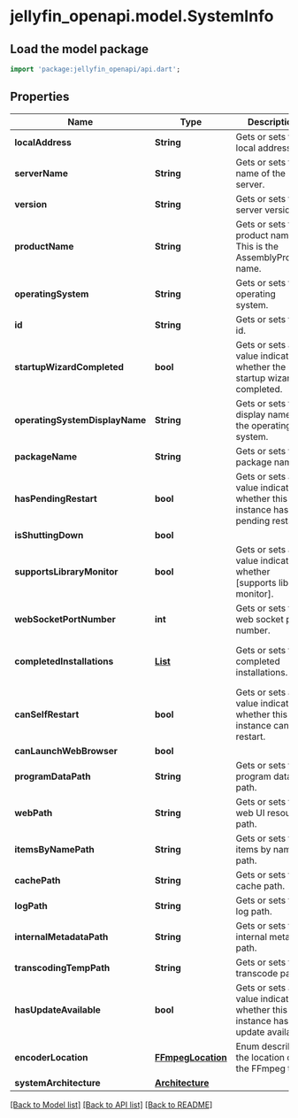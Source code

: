# jellyfin_openapi.model.SystemInfo

## Load the model package
```dart
import 'package:jellyfin_openapi/api.dart';
```

## Properties
Name | Type | Description | Notes
------------ | ------------- | ------------- | -------------
**localAddress** | **String** | Gets or sets the local address. | [optional] 
**serverName** | **String** | Gets or sets the name of the server. | [optional] 
**version** | **String** | Gets or sets the server version. | [optional] 
**productName** | **String** | Gets or sets the product name. This is the AssemblyProduct name. | [optional] 
**operatingSystem** | **String** | Gets or sets the operating system. | [optional] 
**id** | **String** | Gets or sets the id. | [optional] 
**startupWizardCompleted** | **bool** | Gets or sets a value indicating whether the startup wizard is completed. | [optional] 
**operatingSystemDisplayName** | **String** | Gets or sets the display name of the operating system. | [optional] 
**packageName** | **String** | Gets or sets the package name. | [optional] 
**hasPendingRestart** | **bool** | Gets or sets a value indicating whether this instance has pending restart. | [optional] 
**isShuttingDown** | **bool** |  | [optional] 
**supportsLibraryMonitor** | **bool** | Gets or sets a value indicating whether [supports library monitor]. | [optional] 
**webSocketPortNumber** | **int** | Gets or sets the web socket port number. | [optional] 
**completedInstallations** | [**List<InstallationInfo>**](InstallationInfo.md) | Gets or sets the completed installations. | [optional] [default to const []]
**canSelfRestart** | **bool** | Gets or sets a value indicating whether this instance can self restart. | [optional] 
**canLaunchWebBrowser** | **bool** |  | [optional] 
**programDataPath** | **String** | Gets or sets the program data path. | [optional] 
**webPath** | **String** | Gets or sets the web UI resources path. | [optional] 
**itemsByNamePath** | **String** | Gets or sets the items by name path. | [optional] 
**cachePath** | **String** | Gets or sets the cache path. | [optional] 
**logPath** | **String** | Gets or sets the log path. | [optional] 
**internalMetadataPath** | **String** | Gets or sets the internal metadata path. | [optional] 
**transcodingTempPath** | **String** | Gets or sets the transcode path. | [optional] 
**hasUpdateAvailable** | **bool** | Gets or sets a value indicating whether this instance has update available. | [optional] 
**encoderLocation** | [**FFmpegLocation**](FFmpegLocation.md) | Enum describing the location of the FFmpeg tool. | [optional] 
**systemArchitecture** | [**Architecture**](Architecture.md) |  | [optional] 

[[Back to Model list]](../README.md#documentation-for-models) [[Back to API list]](../README.md#documentation-for-api-endpoints) [[Back to README]](../README.md)


